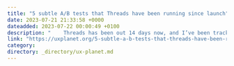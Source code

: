 ```yaml
---
title: "5 subtle A/B tests that Threads have been running since launch"
date: 2023-07-21 21:33:58 +0000
dateadded: 2023-07-22 00:00:49 +0100
description: "    Threads has been out 14 days now, and I’ve been tracking their A/B tests. Here are the most interesting 5.  Continue reading on UX Planet »  "
link: "https://uxplanet.org/5-subtle-a-b-tests-that-threads-have-been-running-since-launch-79091848c556?source=rss----819cc2aaeee0---4"
category:
directory: _directory/ux-planet.md
---
```

